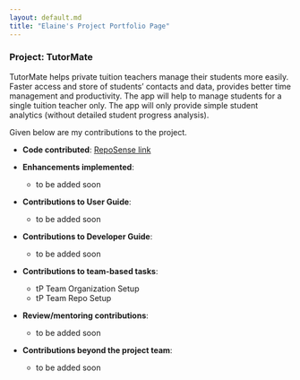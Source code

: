 ```yaml
---
layout: default.md
title: "Elaine's Project Portfolio Page"
---
```


### Project: TutorMate

TutorMate helps private tuition teachers manage their students more easily. Faster access and store of students’ contacts and data, provides better time management and productivity. The app will help to manage students for a single tuition teacher only. The app will only provide simple student analytics (without detailed student progress analysis).

Given below are my contributions to the project.

* **Code contributed**: [RepoSense link]()

* **Enhancements implemented**:
    * to be added soon

* **Contributions to User Guide**:
    * to be added soon

* **Contributions to Developer Guide**:
    * to be added soon

* **Contributions to team-based tasks**:
    * tP Team Organization Setup
    * tP Team Repo Setup

* **Review/mentoring contributions**:
    * to be added soon

* **Contributions beyond the project team**:
    * to be added soon
